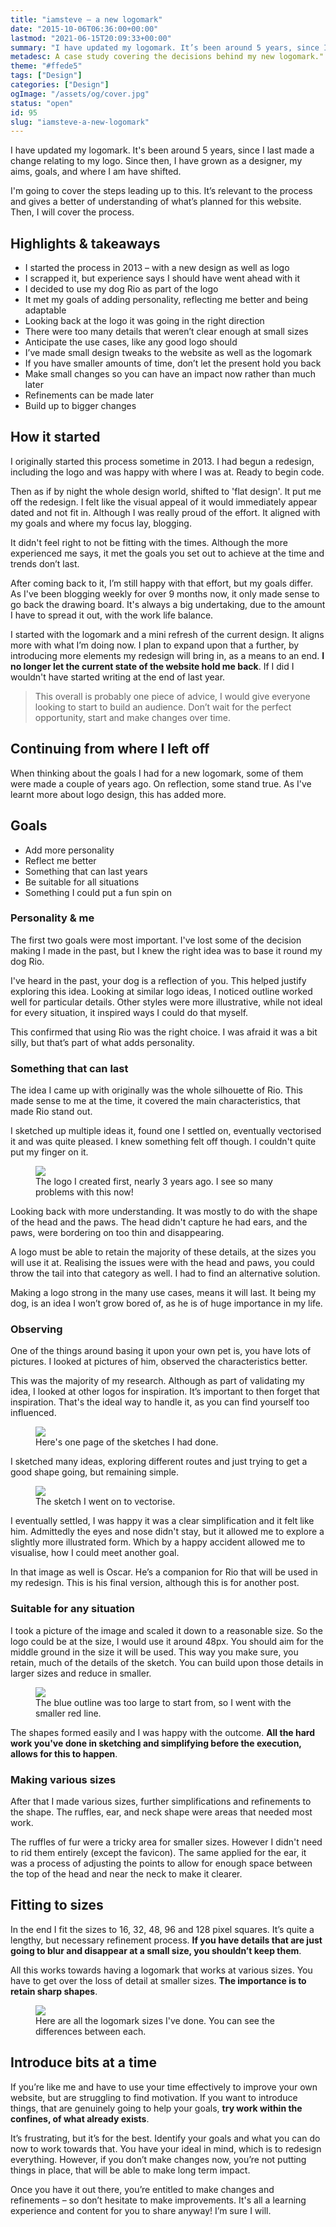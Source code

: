 ```yaml
---
title: "iamsteve – a new logomark"
date: "2015-10-06T06:36:00+00:00"
lastmod: "2021-06-15T20:09:33+00:00"
summary: "I have updated my logomark. It’s been around 5 years, since I last made a change relating to my logo. Since then, I have grown as a designer, my aims, goals, and where I am have shifted. I’m going to cover the steps leading up to this. It’s relevant to the process and gives a better of understanding of what’s planned for this website. Then, I will cover the process."
metadesc: A case study covering the decisions behind my new logomark."
theme: "#ffede5"
tags: ["Design"]
categories: ["Design"]
ogImage: "/assets/og/cover.jpg"
status: "open"
id: 95
slug: "iamsteve-a-new-logomark"
---
```


I have updated my logomark. It's been around 5 years, since I last made a change relating to my logo. Since then, I have grown as a designer, my aims, goals, and where I am have shifted. 

I'm going to cover the steps leading up to this. It’s relevant to the process and gives a better of understanding of what’s planned for this website. Then, I will cover the process.

## Highlights & takeaways
- I started the process in 2013 – with a new design as well as logo
- I scrapped it, but experience says I should have went ahead with it
- I decided to use my dog Rio as part of the logo
- It met my goals of adding personality, reflecting me better and being adaptable
- Looking back at the logo it was going in the right direction 
- There were too many details that weren’t clear enough at small sizes
- Anticipate the use cases, like any good logo should
- I’ve made small design tweaks to the website as well as the logomark
- If you have smaller amounts of time, don’t let the present hold you back
- Make small changes so you can have an impact now rather than much later
- Refinements can be made later
- Build up to bigger changes

## How it started
I originally started this process sometime in 2013. I had begun a redesign, including the logo and was happy with where I was at. Ready to begin code.

Then as if by night the whole design world, shifted to 'flat design'. It put me off the redesign. I felt like the visual appeal of it would immediately appear dated and not fit in. Although I was really proud of the effort. It aligned with my goals and where my focus lay, blogging.

It didn't feel right to not be fitting with the times. Although the more experienced me says, it met the goals you set out to achieve at the time and trends don’t last.

After coming back to it, I’m still happy with that effort, but my goals differ. As I've been blogging weekly for over 9 months now, it only made sense to go back the drawing board. It's always a big undertaking, due to the amount I have to spread it out, with the work life balance.

I started with the logomark and a mini refresh of the current design. It aligns more with what I’m doing now. I plan to expand upon that a further, by introducing more elements my redesign will bring in, as a means to an end. **I no longer let the current state of the website hold me back**. If I did I wouldn't have started writing at the end of last year.

> This overall is probably one piece of advice, I would give everyone looking to start to build an audience. Don’t wait for the perfect opportunity, start and make changes over time.

## Continuing from where I left off
When thinking about the goals I had for a new logomark, some of them were made a couple of years ago. On reflection, some stand true. As I've learnt more about logo design, this has added more.

## Goals
- Add more personality
- Reflect me better
- Something that can last years
- Be suitable for all situations
- Something I could put a fun spin on

### Personality & me
The first two goals were most important. I've lost some of the decision making I made in the past, but I knew the right idea was to base it round my dog Rio. 

I've heard in the past, your dog is a reflection of you. This helped justify exploring this idea. Looking at similar logo ideas, I noticed outline worked well for particular details. Other styles were more illustrative, while not ideal for every situation, it inspired ways I could do that myself.

This confirmed that using Rio was the right choice. I was afraid it was a bit silly, but that’s part of what adds personality.

### Something that can last
The idea I came up with originally was the whole silhouette of Rio. This made sense to me at the time, it covered the main characteristics, that made Rio stand out.

I sketched up multiple ideas it, found one I settled on, eventually vectorised it and was quite pleased. I knew something felt off though. I couldn't quite put my finger on it.

<figure>
<img src="/static/images/blog/iamsteve_logo_old.png">
<figcaption>The logo I created first, nearly 3 years ago. I see so many problems with this now!</figcaption>
</figure>

Looking back with more understanding. It was mostly to do with the shape of the head and the paws. The head didn't capture he had ears, and the paws, were bordering on too thin and disappearing.

A logo must be able to retain the majority of these details, at the sizes you will use it at. Realising the issues were with the head and paws, you could throw the tail into that category as well. I had to find an alternative solution.

Making a logo strong in the many use cases, means it will last. It being my dog, is an idea I won’t grow bored of, as he is of huge importance in my life.

### Observing
One of the things around basing it upon your own pet is, you have lots of pictures. I looked at pictures of him, observed the characteristics better.

This was the majority of my research. Although as part of validating my idea, I looked at other logos for inspiration. It’s important to then forget that inspiration. That's the ideal way to handle it, as you can find yourself too influenced.

<figure>
<img src="/static/images/blog/iamsteve-sketches-resized.jpg">
<figcaption>
Here's one page of the sketches I had done.
</figcaption>
</figure>

I sketched many ideas, exploring different routes and just trying to get a good shape going, but remaining simple.

<figure>
<img src="/static/images/blog/iamsteve-final-sketch.jpg">
<figcaption>
The sketch I went on to vectorise.
</figcaption>
</figure>

I eventually settled, I was happy it was a clear simplification and it felt like him. Admittedly the eyes and nose didn't stay, but it allowed me to explore a slightly more illustrated form. Which by a happy accident allowed me to visualise, how I could meet another goal.

In that image as well is Oscar. He’s a companion for Rio that will be used in my redesign. This is his final version, although this is for another post.

### Suitable for any situation
I took a picture of the image and scaled it down to a reasonable size. So the logo could be at the size, I would use it around 48px. You should aim for the middle ground in the size it will be used. This way you make sure, you retain, much of the details of the sketch. You can build upon those details in larger sizes and reduce in smaller.

<figure>
<img src="/static/images/blog/iamsteve-initial-logo.png">
<figcaption>
The blue outline was too large to start from, so I went with the smaller red line.
</figcaption>
</figure>

The shapes formed easily and I was happy with the outcome. **All the hard work you've done in sketching and simplifying before the execution, allows for this to happen**.

### Making various sizes
After that I made various sizes, further simplifications and refinements to the shape. The ruffles, ear, and neck shape were areas that needed most work.

The ruffles of fur were a tricky area for smaller sizes. However I didn't need to rid them entirely (except the favicon). The same applied for the ear, it was a process of adjusting the points to allow for enough space between the top of the head and near the neck to make it clearer.

## Fitting to sizes
In the end I fit the sizes to 16, 32, 48, 96 and 128 pixel squares. It’s quite a lengthy, but necessary refinement process. **If you have details that are just going to blur and disappear at a small size, you shouldn’t keep them**.

All this works towards having a logomark that works at various sizes. You have to get over the loss of detail at smaller sizes. **The importance is to retain sharp shapes**.

<figure>
<img src="/static/images/blog/iamsteve-logo-versions.png">
<figcaption>
Here are all the logomark sizes I've done. You can see the differences between each.
</figcaption>
</figure>

## Introduce bits at a time
If you’re like me and have to use your time effectively to improve your own website, but are struggling to find motivation. If you want to introduce things, that are genuinely going to help your goals, **try work within the confines, of what already exists**.

It’s frustrating, but it’s for the best. Identify your goals and what you can do now to work towards that. You have your ideal in mind, which is to redesign everything. However, if you don’t make changes now, you’re not putting things in place, that will be able to make long term impact.

Once you have it out there, you’re entitled to make changes and refinements – so don’t hesitate to make improvements. It's all a learning experience and content for you to share anyway! I’m sure I will.
